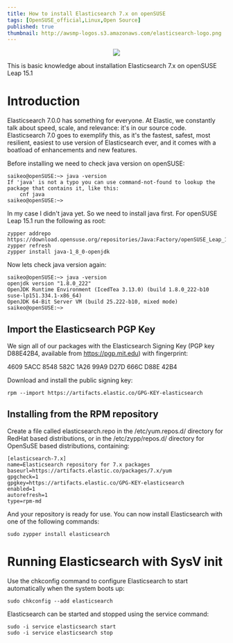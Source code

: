 ```yaml
---
title: How to install Elasticsearch 7.x on openSUSE
tags: [OpenSUSE_official,Linux,Open Source]
published: true
thumbnail: http://awsmp-logos.s3.amazonaws.com/elasticsearch-logo.png
---
```


<p align = "center">
<img src = "https://1bpezptkft73xxds029zrs59-wpengine.netdna-ssl.com/wp-content/uploads/800x400-blog-elasticsearchscylla.jpg">
</p>

This is basic knowledge about installation Elasticsearch 7.x on openSUSE Leap 15.1

# Introduction

Elasticsearch 7.0.0 has something for everyone. At Elastic, we constantly talk about speed, scale, and relevance: it's in our source code. Elasticsearch 7.0 goes to exemplify this, as it's the fastest, safest, most resilient, easiest to use version of Elasticsearch ever, and it comes with a boatload of enhancements and new features.

Before installing we need to check java version on openSUSE:

```
saikeo@openSUSE:~> java -version
If 'java' is not a typo you can use command-not-found to lookup the package that contains it, like this:
    cnf java
saikeo@openSUSE:~> 
```
In my case I didn't java yet. So we need to install java first.
For openSUSE Leap 15.1 run the following as root:
```
zypper addrepo https://download.opensuse.org/repositories/Java:Factory/openSUSE_Leap_15.1/Java:Factory.repo
zypper refresh
zypper install java-1_8_0-openjdk
```
Now lets check java version again:
```
saikeo@openSUSE:~> java -version
openjdk version "1.8.0_222"
OpenJDK Runtime Environment (IcedTea 3.13.0) (build 1.8.0_222-b10 suse-lp151.334.1-x86_64)
OpenJDK 64-Bit Server VM (build 25.222-b10, mixed mode)
saikeo@openSUSE:~>
```
## [](#header-2)Import the Elasticsearch PGP Key

We sign all of our packages with the Elasticsearch Signing Key (PGP key D88E42B4, available from https://pgp.mit.edu) with fingerprint:

4609 5ACC 8548 582C 1A26 99A9 D27D 666C D88E 42B4

Download and install the public signing key:
```
rpm --import https://artifacts.elastic.co/GPG-KEY-elasticsearch
```
## [](#header-2)Installing from the RPM repository

Create a file called elasticsearch.repo in the /etc/yum.repos.d/ directory for RedHat based distributions, or in the /etc/zypp/repos.d/ directory for OpenSuSE based distributions, containing:
```
[elasticsearch-7.x]
name=Elasticsearch repository for 7.x packages
baseurl=https://artifacts.elastic.co/packages/7.x/yum
gpgcheck=1
gpgkey=https://artifacts.elastic.co/GPG-KEY-elasticsearch
enabled=1
autorefresh=1
type=rpm-md
```
And your repository is ready for use. You can now install Elasticsearch with one of the following commands:
```
sudo zypper install elasticsearch
```
# Running Elasticsearch with SysV init

Use the chkconfig command to configure Elasticsearch to start automatically when the system boots up:
```
sudo chkconfig --add elasticsearch
```
Elasticsearch can be started and stopped using the service command:
```
sudo -i service elasticsearch start
sudo -i service elasticsearch stop
```
